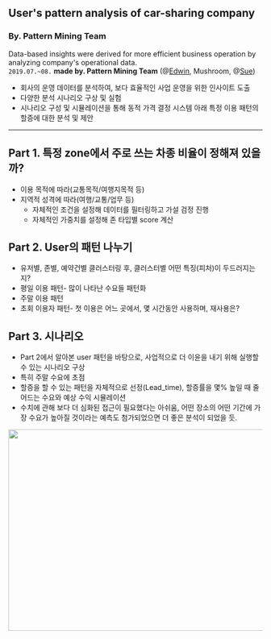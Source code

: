 ## User's pattern analysis of car-sharing company 
### By. Pattern Mining Team
Data-based insights were derived for more efficient business operation by analyzing company's operational data.  
`2019.07.~08.` **made by. Pattern Mining Team** (@[Edwin](https://github.com/Edwinpark), Mushroom, @[Sue](https://github.com/suy379))  
- 회사의 운영 데이터를 분석하여, 보다 효율적인 사업 운영을 위한 인사이트 도출
- 다양한 분석 시나리오 구상 및 실험
- 시나리오 구성 및 시뮬레이션을 통해 동적 가격 결정 시스템 아래 특정 이용 패턴의 할증에 대한 분석 및 제안 

---
## Part 1. 특정 zone에서 주로 쓰는 차종 비율이 정해져 있을까?
- 이용 목적에 따라(교통목적/여행지목적 등)
- 지역적 성격에 따라(여행/교통/업무 등)
  - 자체적인 조건을 설정해 데이터를 필터링하고 가설 검정 진행
  - 자체적인 가중치를 설정해 존 타입별 score 계산

## Part 2. User의 패턴 나누기
- 유저별, 존별, 예약건별 클러스터링 후, 클러스터별 어떤 특징(피처)이 두드러지는지?
- 평일 이용 패턴- 많이 나타난 수요들 패턴화
- 주말 이용 패턴
- 초회 이용자 패턴- 첫 이용은 어느 곳에서, 몇 시간동안 사용하며, 재사용은?

## Part 3. 시나리오 
- Part 2에서 알아본 user 패턴을 바탕으로, 사업적으로 더 이윤을 내기 위해 실행할 수 있는 시나리오 구상
- 특히 주말 수요에 초점 
- 할증을 할 수 있는 패턴을 자체적으로 선정(Lead_time), 할증률을 몇% 높일 때 줄어드는 수요와 예상 수익 시뮬레이션 
- 수치에 관해 보다 더 심화된 접근이 필요했다는 아쉬움, 어떤 장소의 어떤 기간에 가장 수요가 높아질 것이라는 예측도 첨가되었으면 더 좋은 분석이 되었을 듯.

<img src=https://user-images.githubusercontent.com/48719168/111274489-65f9cf80-8678-11eb-9675-a5f752979b77.jpg  width="600" height="400">

